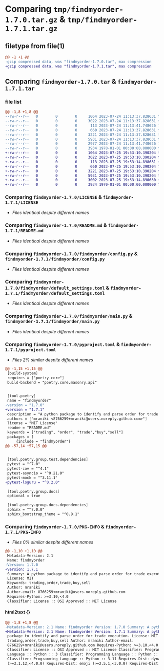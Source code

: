 # Comparing `tmp/findmyorder-1.7.0.tar.gz` & `tmp/findmyorder-1.7.1.tar.gz`

## filetype from file(1)

```diff
@@ -1 +1 @@
-gzip compressed data, was "findmyorder-1.7.0.tar", max compression
+gzip compressed data, was "findmyorder-1.7.1.tar", max compression
```

## Comparing `findmyorder-1.7.0.tar` & `findmyorder-1.7.1.tar`

### file list

```diff
@@ -1,8 +1,8 @@
--rw-r--r--   0        0        0     1064 2023-07-24 11:13:37.828631 findmyorder-1.7.0/LICENSE
--rw-r--r--   0        0        0     3022 2023-07-24 11:13:37.828631 findmyorder-1.7.0/README.md
--rw-r--r--   0        0        0      113 2023-07-24 11:13:41.748626 findmyorder-1.7.0/findmyorder/__init__.py
--rw-r--r--   0        0        0      660 2023-07-24 11:13:37.828631 findmyorder-1.7.0/findmyorder/config.py
--rw-r--r--   0        0        0     3221 2023-07-24 11:13:37.828631 findmyorder-1.7.0/findmyorder/default_settings.toml
--rw-r--r--   0        0        0     5931 2023-07-24 11:13:37.828631 findmyorder-1.7.0/findmyorder/main.py
--rw-r--r--   0        0        0     2977 2023-07-24 11:13:41.740626 findmyorder-1.7.0/pyproject.toml
--rw-r--r--   0        0        0     3934 1970-01-01 00:00:00.000000 findmyorder-1.7.0/PKG-INFO
+-rw-r--r--   0        0        0     1064 2023-07-25 19:53:10.390204 findmyorder-1.7.1/LICENSE
+-rw-r--r--   0        0        0     3022 2023-07-25 19:53:10.390204 findmyorder-1.7.1/README.md
+-rw-r--r--   0        0        0      113 2023-07-25 19:53:14.898631 findmyorder-1.7.1/findmyorder/__init__.py
+-rw-r--r--   0        0        0      660 2023-07-25 19:53:10.390204 findmyorder-1.7.1/findmyorder/config.py
+-rw-r--r--   0        0        0     3221 2023-07-25 19:53:10.390204 findmyorder-1.7.1/findmyorder/default_settings.toml
+-rw-r--r--   0        0        0     5931 2023-07-25 19:53:10.390204 findmyorder-1.7.1/findmyorder/main.py
+-rw-r--r--   0        0        0     3002 2023-07-25 19:53:14.890630 findmyorder-1.7.1/pyproject.toml
+-rw-r--r--   0        0        0     3934 1970-01-01 00:00:00.000000 findmyorder-1.7.1/PKG-INFO
```

### Comparing `findmyorder-1.7.0/LICENSE` & `findmyorder-1.7.1/LICENSE`

 * *Files identical despite different names*

### Comparing `findmyorder-1.7.0/README.md` & `findmyorder-1.7.1/README.md`

 * *Files identical despite different names*

### Comparing `findmyorder-1.7.0/findmyorder/config.py` & `findmyorder-1.7.1/findmyorder/config.py`

 * *Files identical despite different names*

### Comparing `findmyorder-1.7.0/findmyorder/default_settings.toml` & `findmyorder-1.7.1/findmyorder/default_settings.toml`

 * *Files identical despite different names*

### Comparing `findmyorder-1.7.0/findmyorder/main.py` & `findmyorder-1.7.1/findmyorder/main.py`

 * *Files identical despite different names*

### Comparing `findmyorder-1.7.0/pyproject.toml` & `findmyorder-1.7.1/pyproject.toml`

 * *Files 2% similar despite different names*

```diff
@@ -1,15 +1,15 @@
 [build-system]
 requires = ["poetry-core"]
 build-backend = "poetry.core.masonry.api"
 
 
 [tool.poetry]
 name = "findmyorder"
-version = "1.7.0"
+version = "1.7.1"
 description = "A python package to identify and parse order for trade execution."
 authors = ["mraniki <8766259+mraniki@users.noreply.github.com>"]
 license = "MIT License"
 readme = "README.md"
 keywords = ["trading", "order", "trade","buy","sell"]
 packages = [
     {include = "findmyorder"}
@@ -57,14 +57,15 @@
 
 
 [tool.poetry.group.test.dependencies]
 pytest = "^7.0"
 pytest-cov = "^4.1"
 pytest-asyncio = "^0.21.0"
 pytest-mock = "^3.11.1"
+pytest-loguru = "^0.2.0"
 
 [tool.poetry.group.docs]
 optional = true
 
 [tool.poetry.group.docs.dependencies]
 sphinx = "^7.0.0"
 sphinx_bootstrap_theme = "^0.8.1"
```

### Comparing `findmyorder-1.7.0/PKG-INFO` & `findmyorder-1.7.1/PKG-INFO`

 * *Files 0% similar despite different names*

```diff
@@ -1,10 +1,10 @@
 Metadata-Version: 2.1
 Name: findmyorder
-Version: 1.7.0
+Version: 1.7.1
 Summary: A python package to identify and parse order for trade execution.
 License: MIT
 Keywords: trading,order,trade,buy,sell
 Author: mraniki
 Author-email: 8766259+mraniki@users.noreply.github.com
 Requires-Python: >=3.10,<4.0
 Classifier: License :: OSI Approved :: MIT License
```

#### html2text {}

```diff
@@ -1,8 +1,8 @@
-Metadata-Version: 2.1 Name: findmyorder Version: 1.7.0 Summary: A python
+Metadata-Version: 2.1 Name: findmyorder Version: 1.7.1 Summary: A python
 package to identify and parse order for trade execution. License: MIT Keywords:
 trading,order,trade,buy,sell Author: mraniki Author-email:
 8766259+mraniki@users.noreply.github.com Requires-Python: >=3.10,<4.0
 Classifier: License :: OSI Approved :: MIT License Classifier: Programming
 Language :: Python :: 3 Classifier: Programming Language :: Python :: 3.10
 Classifier: Programming Language :: Python :: 3.11 Requires-Dist: dynaconf
 (>=3.1.12,<4.0.0) Requires-Dist: emoji (>=2.5.1,<3.0.0) Requires-Dist: loguru
```

